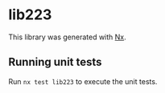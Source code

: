 # lib223

This library was generated with [Nx](https://nx.dev).

## Running unit tests

Run `nx test lib223` to execute the unit tests.
